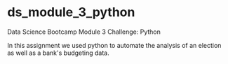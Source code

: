 # ds_module_3_python
Data Science Bootcamp Module 3 Challenge: Python

In this assignment we used python to automate the analysis of an election as well as a bank's budgeting data.
